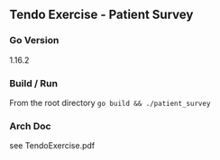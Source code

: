 ## Tendo Exercise - Patient Survey

### Go Version
1.16.2

### Build / Run
From the root directory
```go build && ./patient_survey```

### Arch Doc
see TendoExercise.pdf